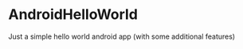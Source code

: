 AndroidHelloWorld
=================

Just a simple hello world android app (with some additional features)
